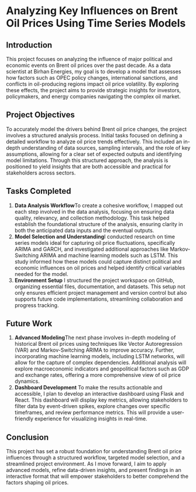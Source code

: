 # Analyzing Key Influences on Brent Oil Prices Using Time Series Models

## Introduction

This project focuses on analyzing the influence of major political and economic events on Brent oil prices over the past decade. As a data scientist at Birhan Energies, my goal is to develop a model that assesses how factors such as OPEC policy changes, international sanctions, and conflicts in oil-producing regions impact oil price volatility. By exploring these effects, the project aims to provide strategic insights for investors, policymakers, and energy companies navigating the complex oil market.

## Project Objectives

To accurately model the drivers behind Brent oil price changes, the project involves a structured analysis process. Initial tasks focused on defining a detailed workflow to analyze oil price trends effectively. This included an in-depth understanding of data sources, sampling intervals, and the role of key assumptions, allowing for a clear set of expected outputs and identifying model limitations. Through this structured approach, the analysis is positioned to yield insights that are both accessible and practical for stakeholders across sectors.

## Tasks Completed

1. **Data Analysis Workflow**To create a cohesive workflow, I mapped out each step involved in the data analysis, focusing on ensuring data quality, relevancy, and collection methodology. This task helped establish the foundational structure of the analysis, ensuring clarity in both the anticipated data inputs and the eventual outputs.
2. **Model Selection and Understanding**I conducted research on time series models ideal for capturing oil price fluctuations, specifically ARIMA and GARCH, and investigated additional approaches like Markov-Switching ARIMA and machine learning models such as LSTM. This study informed how these models could capture distinct political and economic influences on oil prices and helped identify critical variables needed for the model.
3. **Environment Setup**
   I structured the project workspace on GitHub, organizing essential files, documentation, and datasets. This setup not only ensures efficient project management and version control but also supports future code implementations, streamlining collaboration and progress tracking.

## Future Work

1. **Advanced Modeling**The next phase involves in-depth modeling of historical Brent oil prices using techniques like Vector Autoregression (VAR) and Markov-Switching ARIMA to improve accuracy. Further, incorporating machine learning models, including LSTM networks, will allow for the capture of complex dependencies. Additional analysis will explore macroeconomic indicators and geopolitical factors such as GDP and exchange rates, offering a more comprehensive view of oil price dynamics.
2. **Dashboard Development**
   To make the results actionable and accessible, I plan to develop an interactive dashboard using Flask and React. This dashboard will display key metrics, allowing stakeholders to filter data by event-driven spikes, explore changes over specific timeframes, and review performance metrics. This will provide a user-friendly experience for visualizing insights in real-time.

## Conclusion

This project has set a robust foundation for understanding Brent oil price influences through a structured workflow, targeted model selection, and a streamlined project environment. As I move forward, I aim to apply advanced models, refine data-driven insights, and present findings in an interactive format that will empower stakeholders to better comprehend the factors shaping oil prices.
